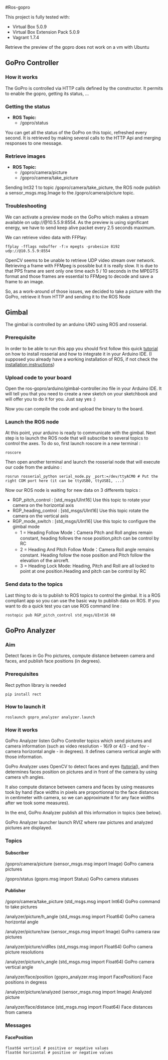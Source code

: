 #Ros-gopro

This project is fully tested with:
* Virtual Box 5.0.9
* Virtual Box Extension Pack 5.0.9
* Vagrant 1.7.4

Retrieve the preview of the gopro does not work on a vm with Ubuntu

## GoPro Controller

### How it works

The GoPro is controlled via HTTP calls defined by the constructor. It permits to enable the gopro, getting its status, ...
 
### Getting the status

* **ROS Topic:**
  * /gopro/status

You can get all the status of the GoPro on this topic, refreshed every second. 
It is retrieved by making several calls to the HTTP Api and merging 
responses to one message.
 
### Retrieve images

* **ROS Topic:**
  * /gopro/camera/picture
  * /gopro/camera/take_picture
            
Sending Int32 1 to topic /gopro/camera/take_picture, the ROS node publish a sensor_msgs.msg.Image to the /gopro/camera/picture topic.

            
### Troubleshooting

We can activate a preview mode on the GoPro which makes a stream available on udp://@10.5.5.9:8554.
As the preview is using significant energy, we have to send keep alive packet every 2.5 seconds maximum.

We can retrieve video data with FFPlay:
```
ffplay -fflags nobuffer -f:v mpegts -probesize 8192 udp://@10.5.5.9:8554
```

OpenCV seems to be unable to retrieve UDP video stream over network. 
Retrieving a frame with FFMpeg is possible but it is really slow. 
It is due to that PPS frame are sent only one time each 5 / 10 seconds in the MPEGTS format and those frames
are essential to FFMpeg to decode and save a frame to an image.

So, as a work-around of those issues, we decided to take a picture with the GoPro, retrieve it from HTTP and sending it to the ROS Node

## Gimbal
The gimbal is controlled by an arduino UNO using ROS and rosserial.

### Prerequisite
In order to be able to run this app you should first follow this quick [tutorial](http://wiki.ros.org/rosserial_arduino/Tutorials) on how to install rosserial and how to integrate it in your Arduino IDE. (I supposed you already have a working installation of ROS, if not check the [installation instructions](http://wiki.ros.org/indigo/Installation))

### Upload code to your board
Open the ros-gopro/arduino/gimbal-controller.ino file in your Arduino IDE. It will tell you that you need to create a new sketch on your sketchbook and will offer you to do it for you. Just say yes :)

Now you can compile the code and upload the binary to the board.

### Launch the ROS node
At this point, your arduino is ready to communicate with the gimbal. Next step is to launch the ROS node that will subscribe to several topics to control the axes. To do so, first launch roscore in a new terminal :
```
roscore
```
Then open another terminal and launch the rosserial node that will execute our code from the arduino :
```
rosrun rosserial_python serial_node.py _port:=/dev/ttyACM0 # Put the right COM port here (it can be ttyUSB0, ttyUSB1, ...)
```
Now our ROS node is waiting for new data on 3 differents topics :
* RGP\_pitch\_control : [std_msgs/UInt16] Use this topic to rotate your camera on the horizontal axis
* RGP\_heading\_control : [std_msgs/UInt16] Use this topic rotate the camera on the vertical axis
* RGP\_mode\_switch : [std_msgs/UInt16] Use this topic to configure the gimbal mode
  * 1 = Heading Follow Mode：Camera Pitch and Roll angles remain constant, heading follows the nose position,pitch can be control by RC
  * 2 = Heading And Pitch Follow Mode：Camera Roll angle remains constant. Heading follow the nose position and Pitch follow the elevation of the aircreft.
  * 3 = Heading Lock Mode: Heading, Pitch and Roll are all locked to point at one position.Heading and pitch can be control by RC

### Send data to the topics
Last thing to do is to publish to ROS topics to control the gimbal. It is a ROS compliant app so you can use the basic way to publish data on ROS. If you want to do a quick test you can use ROS command line :
```
rostopic pub RGP_pitch_control std_msgs/UInt16 60
```
## GoPro Analyzer
### Aim
Detect faces in Go Pro pictures, compute distance between camera and faces, and publish face positions (in degrees). 
### Prerequisites
Rect python library is needed
```
pip install rect
```
### How to launch it
```
roslaunch gopro_analyzer analyzer.launch
```
### How it works
GoPro Analyzer listen GoPro Controller topics which send pictures and camera information (such as video resolution - 16/9 or 4/3 - and fov - camera horizontal angle - in degrees). It defines camera vertical angle with those information.

GoPro Analyzer uses OpenCV to detect faces and eyes ([tutorial](http://docs.opencv.org/master/d7/d8b/tutorial_py_face_detection.html#gsc.tab=0)), and then determines faces position on pictures and in front of the camera by using camera v/h angles.

It also compute distance between camera and faces by using measures took by hand (face widths in pixels are proportionnal to the face distances in centimeter with camera, so we can approximate it for any face widths after we took some measures).

In the end, GoPro Analyzer publish all this information in topics (see below).

GoPro Analyzer launcher launch RVIZ where raw pictures and analyzed pictures are displayed.

### Topics
#### Subscriber
/gopro/camera/picture (sensor_msgs.msg import Image) GoPro camera pictures

/gopro/status (gopro.msg import Status) GoPro camera statuses
#### Publisher
/gopro/camera/take_picture (std_msgs.msg import Int64) GoPro command to take pictures

/analyzer/picture/h_angle (std_msgs.msg import Float64) GoPro camera horizontal angle

/analyzer/picture/raw (sensor_msgs.msg import Image) GoPro camera raw pictures

/analyzer/picture/vidRes (std_msgs.msg import Float64) GoPro camera picture resolutions

/analyzer/picture/v_angle (std_msgs.msg import Float64) GoPro camera vertical angle

/analyzer/face/position (gopro_analyzer.msg import FacePosition) Face positions in degress

/analyzer/picture/analyzed (sensor_msgs.msg import Image) Analyzed picture

/analyzer/face/distance (std_msgs.msg import Float64) Face distances from camera


### Messages
#### FacePosition
```
float64 vertical # positive or negative values
float64 horizontal # positive or negative values
```
